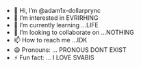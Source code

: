 - 👋 Hi, I’m @adam1x-dollarprync
- 👀 I’m interested in EVRIRHING
- 🌱 I’m currently learning ...LIFE
- 💞️ I’m looking to collaborate on ...NOTHING
- 📫 How to reach me ...IDK
- 😄 Pronouns: ... PRONOUS DONT EXIST
- ⚡ Fun fact: ... I LOVE SVABIS

<!---
adam1x-dollarprync/adam1x-dollarprync is a ✨ special ✨ repository because its `README.md` (this file) appears on your GitHub profile.
You can click the Preview link to take a look at your changes.
--->
